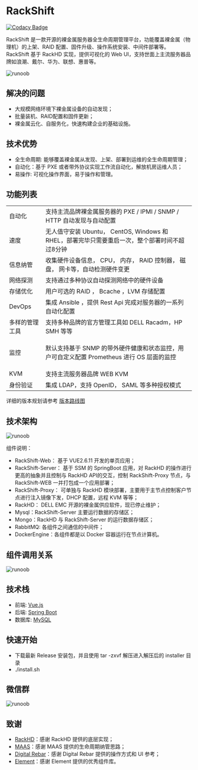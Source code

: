 # RackShift

[![Codacy Badge](https://api.codacy.com/project/badge/Grade/2d7d7a82829e4e4e80c0f2a9aa2397ca)](https://app.codacy.com/manual/rackshift/rackshift?utm_source=github.com&utm_medium=referral&utm_content=rackshift/rackshift&utm_campaign=Badge_Grade_Dashboard)

RackShift 是一款开源的裸金属服务器全生命周期管理平台，功能覆盖裸金属（物理机）的上架、RAID 配置、固件升级、操作系统安装、中间件部署等。RackShift 基于 RackHD 实现，提供可视化的 Web UI，支持世面上主流服务器品牌如浪潮、戴尔、华为、联想、惠普等。

![runoob](https://f2c-south.oss-cn-shenzhen.aliyuncs.com/RackHD-dont-del/RackShift/rs8.jpg)

## 解决的问题
- 大规模网络环境下裸金属设备的自动发现；
- 批量装机、RAID配置和固件更新；
- 裸金属云化、自服务化，快速构建企业的基础设施。

## 技术优势
  
- 全生命周期: 能够覆盖裸金属从发现、上架、部署到运维的全生命周期管理；
- 自动化：基于 PXE 或者带外协议实现工作流自动化，解放机房运维人员；
- 易操作: 可视化操作界面，易于操作和管理。

## 功能列表

<table class="wrapped confluenceTable"><colgroup><col><col></colgroup><tbody><tr><td class="confluenceTd">自动化</td><td class="confluenceTd">支持主流品牌裸金属服务器的 PXE / IPMI / SNMP / HTTP 自动发现与自动配置</td></tr><tr><td class="confluenceTd">速度</td><td class="confluenceTd">无人值守安装 Ubuntu， CentOS, Windows 和 RHEL，部署完毕只需要重启一次，整个部署时间不超过8分钟</td></tr><tr><td colspan="1" class="confluenceTd">信息纳管</td><td colspan="1" class="confluenceTd">收集硬件设备信息， CPU， 内存， RAID 控制器， 磁盘， 网卡等，自动检测硬件变更</td></tr><tr><td colspan="1" class="confluenceTd">网络探测</td><td colspan="1" class="confluenceTd">支持通过多种协议自动探测网络中的硬件设备</td></tr><tr><td colspan="1" class="confluenceTd">存储优化</td><td colspan="1" class="confluenceTd">用户可选的 RAID ， Bcache ，LVM 存储配置</td></tr><tr><td colspan="1" class="confluenceTd">DevOps</td><td colspan="1" class="confluenceTd">集成 Ansible ，提供 Rest Api 完成对服务器的一系列自动化配置</td></tr><tr><td colspan="1" class="confluenceTd">多样的管理工具</td><td colspan="1" class="confluenceTd">支持多种品牌的官方管理工具如 DELL Racadm，HP SMH 等等</td></tr><tr><td colspan="1" class="confluenceTd">监控</td><td colspan="1" class="confluenceTd"><p>默认支持基于 SNMP 的带外硬件健康和状态监控，用户可自定义配置 Prometheus 进行 OS 层面的监控</p></td></tr><tr><td colspan="1" class="confluenceTd">KVM</td><td colspan="1" class="confluenceTd">支持主流服务器品牌 WEB KVM</td></tr><tr><td colspan="1" class="confluenceTd">身份验证</td><td colspan="1" class="confluenceTd">集成 LDAP，支持 OpenID， SAML 等多种授权模式</td></tr></tbody></table>

详细的版本规划请参考 [版本路线图](https://github.com/rackshift/rackshift/blob/master/ROADMAP.md)

## 技术架构
![runoob](https://f2c-south.oss-cn-shenzhen.aliyuncs.com/RackHD-dont-del/RackShift/rs_structure.png)

组件说明：

- RackShift-Web： 基于 VUE2.6.11 开发的单页应用；
- RackShift-Server： 基于 SSM 的 SpringBoot 应用，对 RackHD 的操作进行更高的抽象并且控制与 RackHD API的交互，控制 RackShift-Proxy 节点，与 RackShift-WEB 一并打包成一个应用部署；
- RackShift-Proxy： 可单独与 RackHD 模块部署，主要用于主节点控制客户节点进行注入镜像下发，DHCP 配置，远程 KVM 等等；
- RackHD： DELL EMC 开源的裸金属供应软件，现已停止维护；
- Mysql：RackShift-Server 主要运行数据的存储区；
- Mongo：RackHD 与 RackShift-Server 的运行数据存储区；
- RabbitMQ: 各组件之间通信的中间件；
- DockerEngine：各组件都是以 Docker 容器运行在节点计算机。

## 组件调用关系
![runoob](https://f2c-south.oss-cn-shenzhen.aliyuncs.com/RackHD-dont-del/RackShift/rs_call.png)

## 技术栈

- 前端: [Vue.js](https://vuejs.org/)
- 后端: [Spring Boot](https://www.tutorialspoint.com/spring_boot/spring_boot_introduction.htm)
- 数据库: [MySQL](https://www.mysql.com/)

## 快速开始

- 下载最新 Release 安装包，并且使用 tar -zxvf 解压进入解压后的 installer 目录
- ./install.sh 

## 微信群

![runoob](https://f2c-south.oss-cn-shenzhen.aliyuncs.com/RackHD-dont-del/RackShift/wechat2.jpg)

## 致谢

-  [RackHD](https://rackhd.github.io/)：感谢 RackHD 提供的底层实现；
-  [MAAS](https://maas.io/)：感谢 MAAS 提供的生命周期纳管思路；
-  [Digital Rebar](https://rackn.com/rebar/)：感谢 Digital Rebar 提供的操作方式和 UI 参考；
-  [Element](https://element.eleme.cn/#/)：感谢 Element 提供的优秀组件库。
